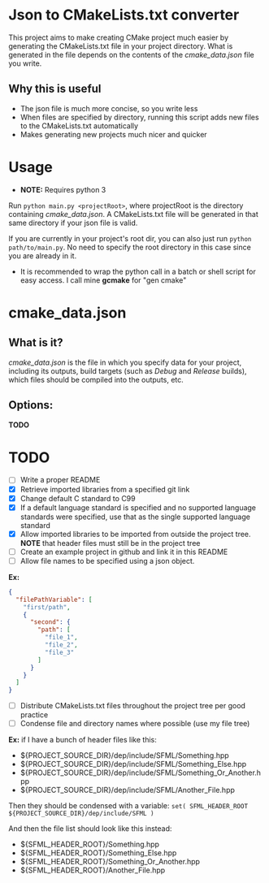 # Json to CMakeLists.txt converter
This project aims to make creating CMake project much easier by generating the CMakeLists.txt file
in your project directory. What is generated in the file depends on the contents of the *cmake_data.json*
file you write.

## Why this is useful
* The json file is much more concise, so you write less
* When files are specified by directory, running this script adds new files to the CMakeLists.txt automatically
* Makes generating new projects much nicer and quicker

# Usage
* **NOTE:** Requires python 3

Run `python main.py <projectRoot>`, where projectRoot is the directory containing *cmake_data.json*.
A CMakeLists.txt file will be generated in that same directory if your json file is valid.

If you are currently in your project's root dir, you can also just run `python path/to/main.py`.
No need to specify the root directory in this case since you are already in it.
* It is recommended to wrap the python call in a batch or shell script for easy access. I call mine **gcmake** for "gen cmake"

# cmake_data.json

## What is it?
*cmake_data.json* is the file in which you specify data for your project, including its outputs, build
targets (such as *Debug* and *Release* builds), which files should be compiled into the outputs, etc.

## Options:
**TODO**

# TODO
- [ ] Write a proper README
- [X] Retrieve imported libraries from a specified git link
- [X] Change default C standard to C99
- [X] If a default language standard is specified and no supported language standards were specified, use that as the single supported language standard
- [X] Allow imported libraries to be imported from outside the project tree. **NOTE** that header files must still be in the project tree
- [ ] Create an example project in github and link it in this README
- [ ] Allow file names to be specified using a json object.

**Ex:** 
```json
{
  "filePathVariable": [
    "first/path",
    {
      "second": {
        "path": [
          "file_1",
          "file_2",
          "file_3"
        ]
      }
    }
  ]
}
```

- [ ] Distribute CMakeLists.txt files throughout the project tree per good practice
- [ ] Condense file and directory names where possible (use my file tree)

**Ex:** if I have a bunch of header files like this:
* ${PROJECT_SOURCE_DIR}/dep/include/SFML/Something.hpp
* ${PROJECT_SOURCE_DIR}/dep/include/SFML/Something_Else.hpp
* ${PROJECT_SOURCE_DIR}/dep/include/SFML/Something_Or_Another.hpp
* ${PROJECT_SOURCE_DIR}/dep/include/SFML/Another_File.hpp

Then they should be condensed with a variable:
`set( SFML_HEADER_ROOT ${PROJECT_SOURCE_DIR}/dep/include/SFML )`

And then the file list should look like this instead:
* ${SFML_HEADER_ROOT}/Something.hpp
* ${SFML_HEADER_ROOT}/Something_Else.hpp
* ${SFML_HEADER_ROOT}/Something_Or_Another.hpp
* ${SFML_HEADER_ROOT}/Another_File.hpp